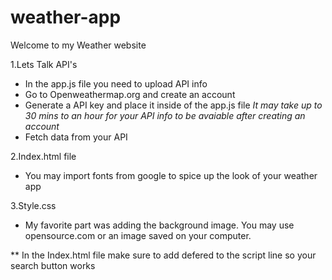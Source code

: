 # weather-app
Welcome to my Weather website

1.Lets Talk API's
- In the app.js file you need to upload API info
- Go to Openweathermap.org and create an account 
- Generate a API key and place it inside of the app.js file
*It may take up to 30 mins to an hour for your API info to be avaiable after creating an account*
- Fetch data from your API

2.Index.html file
- You may import fonts from google to spice up the look of your weather app

3.Style.css
- My favorite part was adding the background image. You may use opensource.com or an image saved on your computer.


** In the Index.html file make sure to add defered to the script line so your search button works
